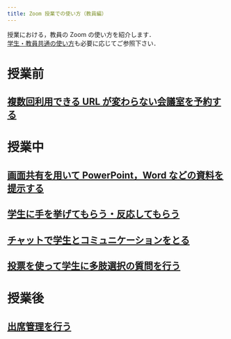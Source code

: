 ```yaml
---
title: Zoom 授業での使い方（教員編）
---
```


授業における，教員の Zoom の使い方を紹介します．  
[学生・教員共通の使い方](how_to_use_in_classroom_common)も必要に応じてご参照下さい．

# 授業前
<a name="schedule"> </a>
## [複数回利用できる URL が変わらない会議室を予約する](how/faculty_members/schedule)

# 授業中

<a name="sharing_screen_materials"> </a>
## [画面共有を用いて PowerPoint，Word などの資料を提示する](how/faculty_members/sharing_screen)

<a name="hand_reaction"> </a>
## [学生に手を挙げてもらう・反応してもらう](how/faculty_members/hand_reaction)

<a name="chat"> </a>
## [チャットで学生とコミュニケーションをとる](how/faculty_members/chat)

<a name="poll"> </a>
## [投票を使って学生に多肢選択の質問を行う](how/faculty_members/poll)

# 授業後

<a name="attendance"> </a>
## [出席管理を行う](how/faculty_members/attendance)
